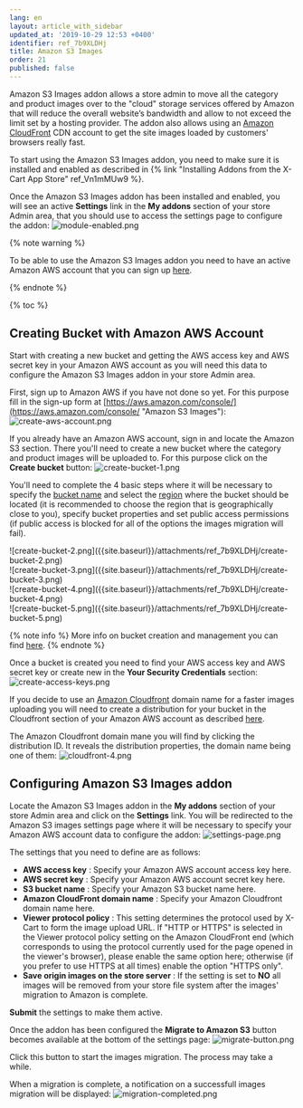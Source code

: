 ```yaml
---
lang: en
layout: article_with_sidebar
updated_at: '2019-10-29 12:53 +0400'
identifier: ref_7b9XLDHj
title: Amazon S3 Images
order: 21
published: false
---
```

Amazon S3 Images addon allows a store admin to move all the category and product images over to the "cloud" storage services offered by Amazon that will reduce the overall website’s bandwidth and allow to not exceed the limit set by a hosting provider. The addon also allows using an [Amazon CloudFront](https://docs.aws.amazon.com/AmazonCloudFront/latest/DeveloperGuide/Introduction.html "Amazon S3 Images") CDN account to get the site images loaded by customers' browsers really fast.

To start using the Amazon S3 Images addon, you need to make sure it is installed and enabled as described in {% link "Installing Addons from the X-Cart App Store" ref_Vn1mMUw9 %}.

Once the Amazon S3 Images addon has been installed and enabled, you will see an active **Settings** link in the **My addons** section of your store Admin area, that you should use to access the settings page to configure the addon:
![module-enabled.png]({{site.baseurl}}/attachments/ref_7b9XLDHj/module-enabled.png)

{% note warning %}

To be able to use the Amazon S3 Images addon you need to have an active Amazon AWS account that you can sign up [here](https://aws.amazon.com/console/ "Amazon S3 Images"). 

{% endnote %}

{% toc %}

## Creating Bucket with Amazon AWS Account

Start with creating a new bucket and getting the AWS access key and AWS secret key in your Amazon AWS account as you will need this data to configure the Amazon S3 Images addon in your store Admin area.

First, sign up to Amazon AWS if you have not done so yet. For this purpose fill in the sign-up form at [https://aws.amazon.com/console/](https://aws.amazon.com/console/ "Amazon S3 Images"):
![create-aws-account.png]({{site.baseurl}}/attachments/ref_7b9XLDHj/create-aws-account.png)

If you already have an Amazon AWS account, sign in and locate the Amazon S3 section. There you'll need to create a new bucket where the category and product images will be uploaded to. For this purpose click on the **Create bucket** button:
![create-bucket-1.png]({{site.baseurl}}/attachments/ref_7b9XLDHj/create-bucket-1.png)

You'll need to complete the 4 basic steps where it will be necessary to specify the [bucket name](https://docs.aws.amazon.com/AmazonS3/latest/dev/BucketRestrictions.html "Amazon S3 Images") and select the [region](https://docs.aws.amazon.com/general/latest/gr/rande.html#s3_region "Amazon S3 Images") where the bucket should be located (it is recommended to choose the region that is geographically close to you), specify bucket properties and set public access permissions (if public access is blocked for all of the options the images migration will fail).

<div class="ui stackable four column grid">
  <div class="column" markdown="span">![create-bucket-2.png]({{site.baseurl}}/attachments/ref_7b9XLDHj/create-bucket-2.png)</div>
  <div class="column" markdown="span">![create-bucket-3.png]({{site.baseurl}}/attachments/ref_7b9XLDHj/create-bucket-3.png)</div>
  <div class="column" markdown="span">![create-bucket-4.png]({{site.baseurl}}/attachments/ref_7b9XLDHj/create-bucket-4.png)</div>
  <div class="column" markdown="span">![create-bucket-5.png]({{site.baseurl}}/attachments/ref_7b9XLDHj/create-bucket-5.png)</div>
</div>

{% note info %}
More info on bucket creation and management you can find [here](https://docs.aws.amazon.com/AmazonS3/latest/dev/UsingBucket.html "Amazon S3 Images").
{% endnote %}

Once a bucket is created you need to find your AWS access key and AWS secret key or create new in the **Your Security Credentials** section:
![create-access-keys.png]({{site.baseurl}}/attachments/ref_7b9XLDHj/create-access-keys.png)

If you decide to use an [Amazon Cloudfront](https://docs.aws.amazon.com/AmazonCloudFront/latest/DeveloperGuide/GettingStarted.html "Amazon S3 Images") domain name for a faster images uploading you will need to create a distribution for your bucket in the Cloudfront section of your Amazon AWS account as described [here](https://docs.aws.amazon.com/AmazonCloudFront/latest/DeveloperGuide/distribution-working-with.html "Amazon S3 Images"). 

The Amazon Cloudfront domain mane you will find by clicking the distribution ID. It reveals the distribution properties, the domain name being one of them:
![cloudfront-4.png]({{site.baseurl}}/attachments/ref_7b9XLDHj/cloudfront-4.png)

## Configuring Amazon S3 Images addon

Locate the Amazon S3 Images addon in the **My addons** section of your store Admin area and click on the **Settings** link. You will be redirected to the Amazon S3 images settings page where it will be necessary to specify your Amazon AWS account data to configure the addon:
![settings-page.png]({{site.baseurl}}/attachments/ref_7b9XLDHj/settings-page.png)

The settings that you need to define are as follows:
* **AWS access key** : Specify your Amazon AWS account access key here.
* **AWS secret key** : Specify your Amazon AWS account secret key here.
* **S3 bucket name** : Specify your Amazon S3 bucket name here.
* **Amazon CloudFront domain name** : Specify your Amazon Cloudfront domain name here.
* **Viewer protocol policy** : This setting determines the protocol used by X-Cart to form the image upload URL. If "HTTP or HTTPS" is selected in the Viewer protocol policy setting on the Amazon CloudFront end (which corresponds to using the protocol currently used for the page opened in the viewer's browser), please enable the same option here; otherwise (if you prefer to use HTTPS at all times) enable the option "HTTPS only".
* **Save origin images on the store server** : If the setting is set to **NO** all images will be removed from your store file system after the images' migration to Amazon is complete.

**Submit** the settings to make them active. 

Once the addon has been configured the **Migrate to Amazon S3** button becomes available at the bottom of the settings page:
![migrate-button.png]({{site.baseurl}}/attachments/ref_7b9XLDHj/migrate-button.png)

Click this button to start the images migration. The process may take a while.

When a migration is complete, a notification on a successfull images migration will be displayed:
![migration-completed.png]({{site.baseurl}}/attachments/ref_7b9XLDHj/migration-completed.png)








